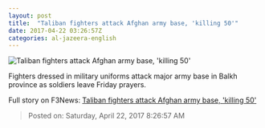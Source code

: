 ```yaml
---
layout: post
title:  "Taliban fighters attack Afghan army base, 'killing 50'"
date: 2017-04-22 03:26:57Z
categories: al-jazeera-english
---
```


![Taliban fighters attack Afghan army base, 'killing 50'](http://www.aljazeera.com/mritems/Images/2017/4/21/0539d7f155744792b0862caf454324cf_18.jpg)

Fighters dressed in military uniforms attack major army base in Balkh province as soldiers leave Friday prayers.


Full story on F3News: [Taliban fighters attack Afghan army base, 'killing 50'](http://www.f3nws.com/n/pp4ZC)

> Posted on: Saturday, April 22, 2017 8:26:57 AM
